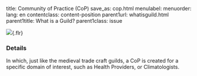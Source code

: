 title: Community of Practice (CoP)
save_as: cop.html
menulabel:
menuorder:
lang: en
contentclass: content-position
parent1url: whatisguild.html
parent1title: What is a Guild?
parent1class: issue

![]({static}/images/256px-Shoemaker_Book_of_Trades.png){.flr}

### Details

In which, just like the medieval trade craft guilds, a CoP is created for a specific domain of interest, such as Health Providers, or Climatologists.


